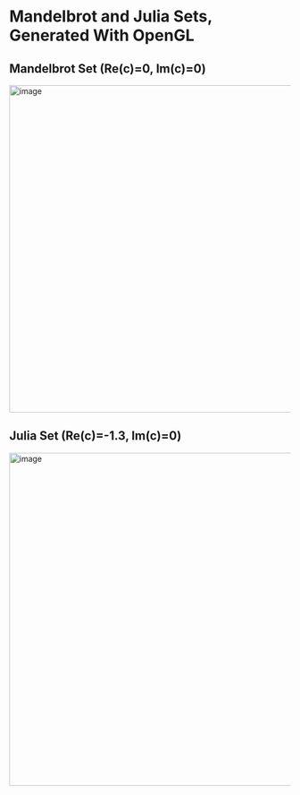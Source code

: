 # Mandelbrot and Julia Sets, Generated With OpenGL
## Mandelbrot Set (Re(c)=0, Im(c)=0)
<img width="791" height="585" alt="image" src="https://github.com/user-attachments/assets/53ac22f6-2622-4ecd-b103-77c6b1ad4846" />  
  
## Julia Set (Re(c)=-1.3, Im(c)=0)
<img width="795" height="595" alt="image" src="https://github.com/user-attachments/assets/7a925150-288a-441e-8683-d06e958afff9" />  


